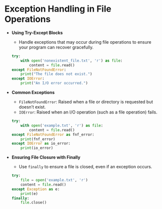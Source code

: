 # Exception Handling in File Operations

- **Using Try-Except Blocks**

  - Handle exceptions that may occur during file operations to ensure your program can recover gracefully.

  ```python
  try:
      with open('nonexistent_file.txt', 'r') as file:
          content = file.read()
  except FileNotFoundError:
      print("The file does not exist.")
  except IOError:
      print("An I/O error occurred.")
  ```

- **Common Exceptions**

  - `FileNotFoundError`: Raised when a file or directory is requested but doesn’t exist.
  - `IOError`: Raised when an I/O operation (such as a file operation) fails.

  ```python
  try:
      with open('example.txt', 'r') as file:
          content = file.read()
  except FileNotFoundError as fnf_error:
      print(fnf_error)
  except IOError as io_error:
      print(io_error)
  ```

- **Ensuring File Closure with Finally**

  - Use `finally` to ensure a file is closed, even if an exception occurs.

  ```python
  try:
      file = open('example.txt', 'r')
      content = file.read()
  except Exception as e:
      print(e)
  finally:
      file.close()
  ```
